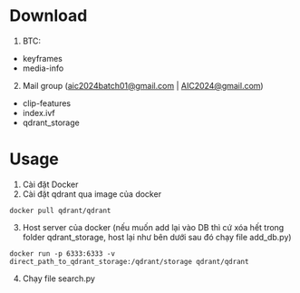 # Download
1. BTC:
+ keyframes
+ media-info  
2. Mail group (aic2024batch01@gmail.com | AIC2024@gmail.com) 
+ clip-features
+ index.ivf
+ qdrant_storage

# Usage
1. Cài đặt Docker
2. Cài đặt qdrant qua image của docker
```
docker pull qdrant/qdrant
```
3. Host server của docker  (nếu muốn add lại vào DB thì cứ xóa hết trong folder qdrant_storage, host lại như bên dưới sau đó chạy file add_db.py)
```
docker run -p 6333:6333 -v direct_path_to_qdrant_storage:/qdrant/storage qdrant/qdrant
```
4. Chạy file search.py 
